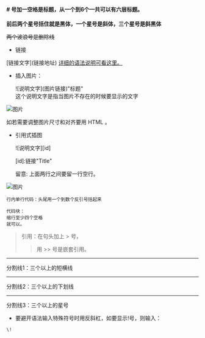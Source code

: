 #### # 号加一空格是标题，从一个到6个一共可以有六层标题。

**前后两个星号括住就是黑体，一个星号是斜体，三个星号是斜黑体**

~~两个波浪号是删除线~~

* 链接

\[链接文字\](链接地址)
[详细的语法说明可看这里。](http://wow.kuapp.com/markdown/)


* 插入图片：

    \!\[说明文字\](图片链接)"标题"     
    这个说明文字是指当图片不存在的时候要显示的文字 

![图片](https://cdn.pixabay.com/photo/2013/11/01/12/44/red-currant-203929_640.jpg)

如若需要调整图片尺寸和对齐要用 HTML 。


* 引用式插图

     \!\[说明文字\]\[id\]
     
     \[id\]:链接"Title" 
     
     留意: 上面两行之间要留一行空行。


![图片][Icon01]

[Icon01]: https://cdn.pixabay.com/photo/2018/07/15/10/03/currants-3539264_640.jpg



```行内单行代码：头尾用一个到数个反引号括起来```

    代码块：
    缩行至少四个空格
    就可以。


> 引用：在句头加上 > 号，
>> 用 >> 号是嵌套引用。


----
分割线1：三个以上的短横线
____
分割线2：三个以上的下划线
****
分割线3：三个以上的星号


* 要避开语法输入特殊符号时用反斜杠，如要显示!号，则输入：

```\!```


